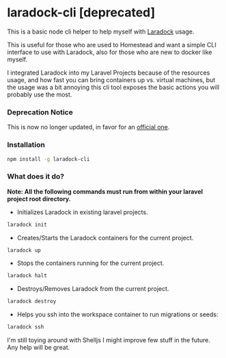 # laradock-cli [deprecated]

This is a basic node cli helper to help myself with [Laradock](https://github.com/LaraDock/laradock) usage.

This is useful for those who are used to Homestead and want a simple CLI interface to use with Laradock, also for those who are new to docker like myself.

I integrated Laradock into my Laravel Projects because of the resources usage, and how fast you can bring containers up vs. virtual machines, but the usage was a bit annoying this cli tool exposes the basic actions you will probably use the most.

### Deprecation Notice

This is now no longer updated, in favor for an [official one](https://github.com/laradock/cli).

### Installation

```bash
npm install -g laradock-cli
```

### What does it do?

**Note: All the following commands must run from within your laravel project root directory.**

- Initializes Laradock in existing laravel projects.
```bash
laradock init
```
- Creates/Starts the Laradock containers for the current project.
```bash
laradock up
```
- Stops the containers running for the current project.
```bash
laradock halt
```

- Destroys/Removes Laradock from the current project.
```bash
laradock destroy
```

- Helps you ssh into the workspace container to run migrations or seeds:
```bash
laradock ssh
```


I'm still toying around with Shelljs I might improve few stuff in the future. Any help will be great.
